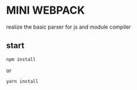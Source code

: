 <!--
 * @Descripttion: 
 * @version: 
 * @Author: chao
 * @Date: 2020-04-11 17:15:10
 * @LastEditors: chao
 * @LastEditTime: 2020-04-11 17:18:21
 -->

 # MINI WEBPACK

 realize the basic parser for js and module compiler

 ## start

```
npm install
```
or
```
yarn install
```

